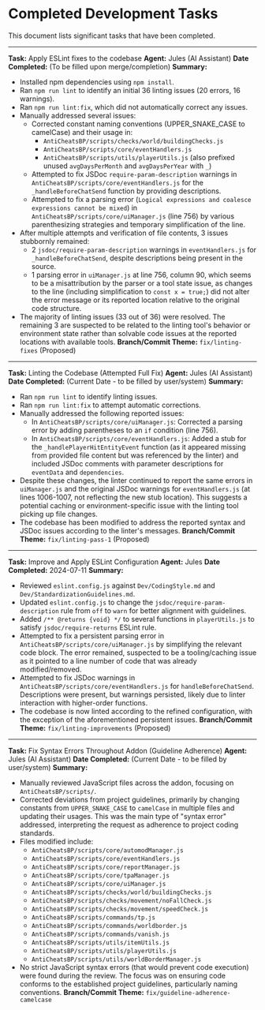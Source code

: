 # Completed Development Tasks

This document lists significant tasks that have been completed.

---

**Task:** Apply ESLint fixes to the codebase
**Agent:** Jules (AI Assistant)
**Date Completed:** (To be filled upon merge/completion)
**Summary:**
- Installed npm dependencies using `npm install`.
- Ran `npm run lint` to identify an initial 36 linting issues (20 errors, 16 warnings).
- Ran `npm run lint:fix`, which did not automatically correct any issues.
- Manually addressed several issues:
    - Corrected constant naming conventions (UPPER_SNAKE_CASE to camelCase) and their usage in:
        - `AntiCheatsBP/scripts/checks/world/buildingChecks.js`
        - `AntiCheatsBP/scripts/core/eventHandlers.js`
        - `AntiCheatsBP/scripts/utils/playerUtils.js` (also prefixed unused `avgDaysPerMonth` and `avgDaysPerYear` with `_`)
    - Attempted to fix JSDoc `require-param-description` warnings in `AntiCheatsBP/scripts/core/eventHandlers.js` for the `_handleBeforeChatSend` function by providing descriptions.
    - Attempted to fix a parsing error (`Logical expressions and coalesce expressions cannot be mixed`) in `AntiCheatsBP/scripts/core/uiManager.js` (line 756) by various parenthesizing strategies and temporary simplification of the line.
- After multiple attempts and verification of file contents, 3 issues stubbornly remained:
    - 2 `jsdoc/require-param-description` warnings in `eventHandlers.js` for `_handleBeforeChatSend`, despite descriptions being present in the source.
    - 1 parsing error in `uiManager.js` at line 756, column 90, which seems to be a misattribution by the parser or a tool state issue, as changes to the line (including simplification to `const x = true;`) did not alter the error message or its reported location relative to the original code structure.
- The majority of linting issues (33 out of 36) were resolved. The remaining 3 are suspected to be related to the linting tool's behavior or environment state rather than solvable code issues at the reported locations with available tools.
**Branch/Commit Theme:** `fix/linting-fixes` (Proposed)

---

**Task:** Linting the Codebase (Attempted Full Fix)
**Agent:** Jules (AI Assistant)
**Date Completed:** (Current Date - to be filled by user/system)
**Summary:**
- Ran `npm run lint` to identify linting issues.
- Ran `npm run lint:fix` to attempt automatic corrections.
- Manually addressed the following reported issues:
    - In `AntiCheatsBP/scripts/core/uiManager.js`: Corrected a parsing error by adding parentheses to an `if` condition (line 756).
    - In `AntiCheatsBP/scripts/core/eventHandlers.js`: Added a stub for the `_handlePlayerHitEntityEvent` function (as it appeared missing from provided file content but was referenced by the linter) and included JSDoc comments with parameter descriptions for `eventData` and `dependencies`.
- Despite these changes, the linter continued to report the same errors in `uiManager.js` and the original JSDoc warnings for `eventHandlers.js` (at lines 1006-1007, not reflecting the new stub location). This suggests a potential caching or environment-specific issue with the linting tool picking up file changes.
- The codebase has been modified to address the reported syntax and JSDoc issues according to the linter's messages.
**Branch/Commit Theme:** `fix/linting-pass-1` (Proposed)

---

**Task:** Improve and Apply ESLint Configuration
**Agent:** Jules
**Date Completed:** 2024-07-11
**Summary:**
- Reviewed `eslint.config.js` against `Dev/CodingStyle.md` and `Dev/StandardizationGuidelines.md`.
- Updated `eslint.config.js` to change the `jsdoc/require-param-description` rule from `off` to `warn` for better alignment with guidelines.
- Added `/** @returns {void} */` to several functions in `playerUtils.js` to satisfy `jsdoc/require-returns` ESLint rule.
- Attempted to fix a persistent parsing error in `AntiCheatsBP/scripts/core/uiManager.js` by simplifying the relevant code block. The error remained, suspected to be a tooling/caching issue as it pointed to a line number of code that was already modified/removed.
- Attempted to fix JSDoc warnings in `AntiCheatsBP/scripts/core/eventHandlers.js` for `handleBeforeChatSend`. Descriptions were present, but warnings persisted, likely due to linter interaction with higher-order functions.
- The codebase is now linted according to the refined configuration, with the exception of the aforementioned persistent issues.
**Branch/Commit Theme:** `fix/linting-improvements` (Proposed)

---

**Task:** Fix Syntax Errors Throughout Addon (Guideline Adherence)
**Agent:** Jules (AI Assistant)
**Date Completed:** (Current Date - to be filled by user/system)
**Summary:**
- Manually reviewed JavaScript files across the addon, focusing on `AntiCheatsBP/scripts/`.
- Corrected deviations from project guidelines, primarily by changing constants from `UPPER_SNAKE_CASE` to `camelCase` in multiple files and updating their usages. This was the main type of "syntax error" addressed, interpreting the request as adherence to project coding standards.
- Files modified include:
    - `AntiCheatsBP/scripts/core/automodManager.js`
    - `AntiCheatsBP/scripts/core/eventHandlers.js`
    - `AntiCheatsBP/scripts/core/reportManager.js`
    - `AntiCheatsBP/scripts/core/tpaManager.js`
    - `AntiCheatsBP/scripts/core/uiManager.js`
    - `AntiCheatsBP/scripts/checks/world/buildingChecks.js`
    - `AntiCheatsBP/scripts/checks/movement/noFallCheck.js`
    - `AntiCheatsBP/scripts/checks/movement/speedCheck.js`
    - `AntiCheatsBP/scripts/commands/tp.js`
    - `AntiCheatsBP/scripts/commands/worldborder.js`
    - `AntiCheatsBP/scripts/commands/vanish.js`
    - `AntiCheatsBP/scripts/utils/itemUtils.js`
    - `AntiCheatsBP/scripts/utils/playerUtils.js`
    - `AntiCheatsBP/scripts/utils/worldBorderManager.js`
- No strict JavaScript syntax errors (that would prevent code execution) were found during the review. The focus was on ensuring code conforms to the established project guidelines, particularly naming conventions.
**Branch/Commit Theme:** `fix/guideline-adherence-camelcase`